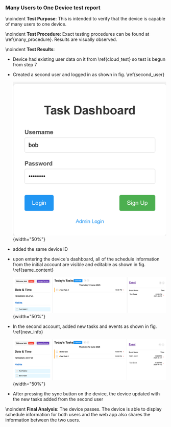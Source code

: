 ### Many Users to One Device test report
\noindent
**Test Purpose**:
This is intended to verify that the device is capable of many users to one device.

\noindent
**Test Procedure**:
Exact testing procedures can be found at \ref{many_procedure}. Results are visually observed.

\noindent
**Test Results**:

- Device had existing user data on it from \ref{cloud_test} so test is begun from step 7
- Created a second user and logged in as shown in fig. \ref{second_user}

    ![Logging into second user \label{second_user}](test_images/many_1.png){width="50%"}

- added the same device ID
- upon entering the device's dashboard, all of the schedule information from the initial account are visible and editable as shown in fig. \ref{same_content}

    ![Same content displayed to second user \label{same_content}](test_images/many_2.png){width="50%"}

- In the second account, added new tasks and events as shown in fig. \ref{new_info}
    
    ![New information displayed \label{new_info}](test_images/many_3.png){width="50%"}

- After pressing the sync button on the device, the device updated with the new tasks added from the second user

\noindent
**Final Analysis**:
The device passes. The device is able to display schedule information for both users and the web app also shares the information between the two users.
